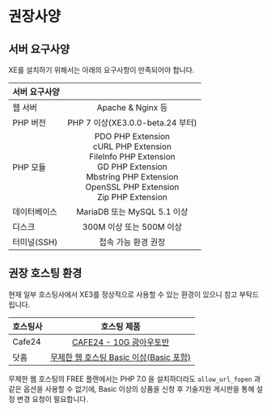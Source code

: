 
# 권장사양

## 서버 요구사양

XE를 설치하기 위해서는 아래의 요구사항이 만족되어야 합니다.

| 서버 요구사양 |         |
|:--------|:--------:|
| 웹 서버 | Apache & Nginx 등 |
| PHP 버전 | PHP 7 이상(XE3.0.0-beta.24 부터)  |
| PHP 모듈 | PDO PHP Extension <br>cURL PHP Extension<br>FileInfo PHP Extension<br>GD PHP Extension<br>Mbstring PHP Extension<br>OpenSSL PHP Extension<br>Zip PHP Extension |
| 데이터베이스 | MariaDB 또는 MySQL 5.1 이상  |
| 디스크 | 300M 이상 또는 500M 이상  |
| 터미널(SSH) | 접속 가능 환경 권장  |



## 권장 호스팅 환경
현재 일부 호스팅사에서 XE3를 정상적으로 사용할 수 있는 환경이 있으니 참고 부탁드립니다.

| 호스팅사 | 호스팅 제품 |
|:--------|:--------:|
| Cafe24 | <a href="https://www.cafe24.com/?controller=product_page&type=basic&page=autoban" target="_blank">CAFE24 - 10G 광아우토반</a> |
| 닷홈 | <a href="https://www.dothome.co.kr/web/premium/#section1" target="_blank">무제한 웹 호스팅 Basic 이상(Basic 포함)</a> |


무제한 웹 호스팅의 FREE 플랜에서는 PHP 7.0 을 설치하더라도 ``allow_url_fopen`` 과 같은 옵션을 사용할 수 없기에, Basic 이상의 상품을 신청 후 기술지원 게시판을 통해 설정 변경 요청이 필요합니다.
